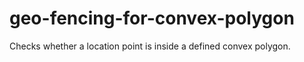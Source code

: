 # geo-fencing-for-convex-polygon
Checks whether a location point is inside a defined convex polygon.
